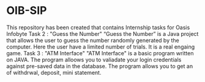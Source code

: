 # OIB-SIP
This repository has been created that contains Internship tasks for Oasis Infobyte
Task 2 : "Guess the Number"
“Guess the Number” is a Java project that allows the user to guess the number randomly generated by the computer. Here the user have a limited number of trials.
It is a real engaing  game.
Task 3 : "ATM Interface"
"ATM Interface" is a basic program written on JAVA. The program alloows you to valiadate your login credentials against pre-saved data in the  database. The program allows you to get an  of withdrwal, deposit, mini statement. 
